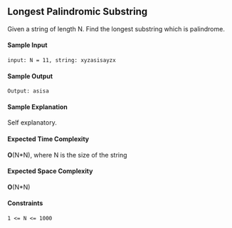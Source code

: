 ## **Longest Palindromic Substring**
Given a string of length N. Find the longest substring which is palindrome.

#### **Sample Input**
	input: N = 11, string: xyzasisayzx

#### **Sample Output**
	Output: asisa

#### **Sample Explanation**
Self explanatory.

#### **Expected Time Complexity**
__O__(N*N), where N is the size of the string

#### **Expected Space Complexity**
__O__(N*N)

#### **Constraints**
	1 <= N <= 1000
